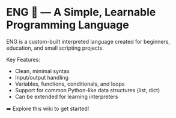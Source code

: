 # ENG 🧠 — A Simple, Learnable Programming Language

ENG is a custom-built interpreted language created for beginners, education, and small scripting projects.

Key Features:
- Clean, minimal syntax
- Input/output handling
- Variables, functions, conditionals, and loops
- Support for common Python-like data structures (list, dict)
- Can be extended for learning interpreters

➡️ Explore this wiki to get started!

